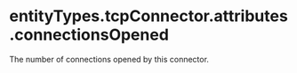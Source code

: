 # entityTypes.tcpConnector.attributes.connectionsOpened

The number of connections opened by this connector.

